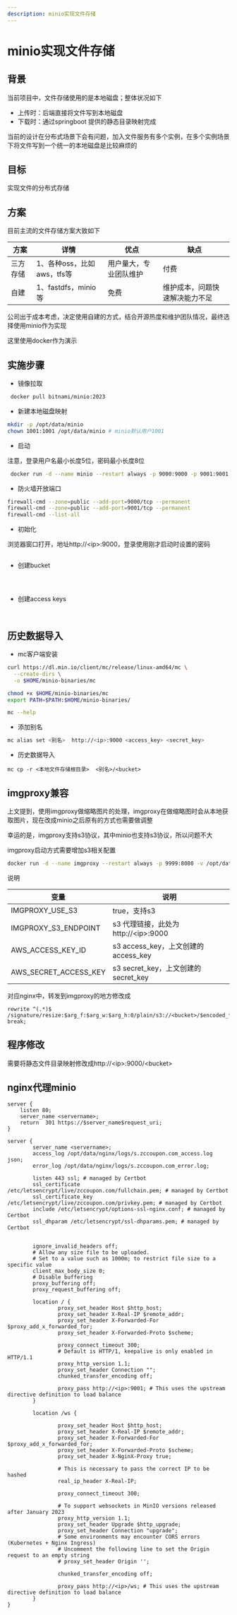 ```yaml
---
description: minio实现文件存储
---
```


# minio实现文件存储

## &#x20;背景

当前项目中，文件存储使用的是本地磁盘；整体状况如下

* 上传时：后端直接将文件写到本地磁盘
* 下载时：通过springboot 提供的静态目录映射完成

当前的设计在分布式场景下会有问题，加入文件服务有多个实例，在多个实例场景下将文件写到一个统一的本地磁盘是比较麻烦的

## 目标

实现文件的分布式存储

## 方案

目前主流的文件存储方案大致如下

| 方案   | 详情                 | 优点          | 缺点              |
| ---- | ------------------ | ----------- | --------------- |
| 三方存储 | 1、各种oss，比如aws，tfs等 | 用户量大，专业团队维护 | 付费              |
| 自建   | 1、fastdfs，minio等   | 免费          | 维护成本，问题快速解决能力不足 |

公司出于成本考虑，决定使用自建的方式，结合开源热度和维护团队情况，最终选择使用minio作为实现

这里使用docker作为演示

## 实施步骤

* 镜像拉取

```bash
 docker pull bitnami/minio:2023
```

* 新建本地磁盘映射

```bash
mkdir -p /opt/data/minio
chown 1001:1001 /opt/data/minio # minio默认用户1001
```

* 启动

注意，登录用户名最小长度5位，密码最小长度8位

```bash
 docker run -d --name minio --restart always -p 9000:9000 -p 9001:9001 -v /opt/data/minio:/bitnami/minio/data --env="MINIO_ROOT_USER=控制台登录用户名" --env="MINIO_ROOT_PASSWORD=控制台登录密码" --privileged=true bitnami/minio:2023
```

* 防火墙开放端口

```bash
firewall-cmd --zone=public --add-port=9000/tcp --permanent
firewall-cmd --zone=public --add-port=9001/tcp --permanent
firewall-cmd --list-all
```

* 初始化

浏览器窗口打开，地址http://\<ip>:9000，登录使用刚才启动时设置的密码

<figure><img src="../.gitbook/assets/minio-login.png" alt=""><figcaption></figcaption></figure>

* 创建bucket

<figure><img src="../.gitbook/assets/create-bucket-1.png" alt=""><figcaption></figcaption></figure>

<figure><img src="../.gitbook/assets/create-bucket-2.png" alt=""><figcaption></figcaption></figure>

<figure><img src="../.gitbook/assets/create-bucket-3.png" alt=""><figcaption></figcaption></figure>

* 创建access keys

<figure><img src="../.gitbook/assets/create-access-key-1.png" alt=""><figcaption></figcaption></figure>

<figure><img src="../.gitbook/assets/create-access-key-2.png" alt=""><figcaption></figcaption></figure>

## 历史数据导入

* mc客户端安装

```bash
curl https://dl.min.io/client/mc/release/linux-amd64/mc \
  --create-dirs \
  -o $HOME/minio-binaries/mc

chmod +x $HOME/minio-binaries/mc
export PATH=$PATH:$HOME/minio-binaries/

mc --help
```

* 添加别名

```bash
mc alias set <别名>  http://<ip>:9000 <access_key> <secret_key>
```

* 历史数据导入

```
mc cp -r <本地文件存储根目录>  <别名>/<bucket>
```

## imgproxy兼容

上文提到，使用imgproxy做缩略图片的处理，imgproxy在做缩略图时会从本地获取图片，现在改成minio之后原有的方式也需要做调整

幸运的是，imgproxy支持s3协议，其中minio也支持s3协议，所以问题不大

imgproxy启动方式需要增加s3相关配置

```bash
docker run -d --name imgproxy --restart always -p 9999:8080 -v /opt/data/backend/file:/app/images --env="IMGPROXY_LOCAL_FILESYSTEM_ROOT=/app/images" --env="IMGPROXY_S3_ENDPOINT=http://<ip>:9000" --env="IMGPROXY_USE_S3=true" --env="AWS_ACCESS_KEY_ID=<access_key>" --env="AWS_SECRET_ACCESS_KEY=<secret_key>" --user root --privileged darthsim/imgproxy 
```

说明

| 变量                       | 说明                              |
| ------------------------ | ------------------------------- |
| IMGPROXY\_USE\_S3        | true，支持s3                       |
| IMGPROXY\_S3\_ENDPOINT   | s3 代理链接，此处为http://\<ip>:9000    |
| AWS\_ACCESS\_KEY\_ID     | s3 access\_key，上文创建的access\_key |
| AWS\_SECRET\_ACCESS\_KEY | s3 secret\_key，上文创建的secret\_key |

对应nginx中，转发到imgproxy的地方修改成

```
rewrite ^(.*)$ /signature/resize:$arg_f:$arg_w:$arg_h:0/plain/s3://<bucket>/$encoded_filename@$arg_t break;
```

## 程序修改

需要将静态文件目录映射修改成http://\<ip>:9000/\<bucket>



## nginx代理minio

```
server {
    listen 80;
    server_name <servername>;
    return  301 https://$server_name$request_uri;
}

server {
        server_name <servername>;
        access_log /opt/data/nginx/logs/s.zccoupon.com_access.log json;
        error_log /opt/data/nginx/logs/s.zccoupon.com_error.log;

        listen 443 ssl; # managed by Certbot
        ssl_certificate /etc/letsencrypt/live/zccoupon.com/fullchain.pem; # managed by Certbot
        ssl_certificate_key /etc/letsencrypt/live/zccoupon.com/privkey.pem; # managed by Certbot
        include /etc/letsencrypt/options-ssl-nginx.conf; # managed by Certbot
        ssl_dhparam /etc/letsencrypt/ssl-dhparams.pem; # managed by Certbot


        ignore_invalid_headers off;
        # Allow any size file to be uploaded.
        # Set to a value such as 1000m; to restrict file size to a specific value
        client_max_body_size 0;
        # Disable buffering
        proxy_buffering off;
        proxy_request_buffering off;

        location / {
                proxy_set_header Host $http_host;
                proxy_set_header X-Real-IP $remote_addr;
                proxy_set_header X-Forwarded-For $proxy_add_x_forwarded_for;
                proxy_set_header X-Forwarded-Proto $scheme;

                proxy_connect_timeout 300;
                # Default is HTTP/1, keepalive is only enabled in HTTP/1.1
                proxy_http_version 1.1;
                proxy_set_header Connection "";
                chunked_transfer_encoding off;

                proxy_pass http://<ip>:9001; # This uses the upstream directive definition to load balance
        }

        location /ws {
                
                proxy_set_header Host $http_host;
                proxy_set_header X-Real-IP $remote_addr;
                proxy_set_header X-Forwarded-For $proxy_add_x_forwarded_for;
                proxy_set_header X-Forwarded-Proto $scheme;
                proxy_set_header X-NginX-Proxy true;

                # This is necessary to pass the correct IP to be hashed
                real_ip_header X-Real-IP;

                proxy_connect_timeout 300;

                # To support websockets in MinIO versions released after January 2023
                proxy_http_version 1.1;
                proxy_set_header Upgrade $http_upgrade;
                proxy_set_header Connection "upgrade";
                # Some environments may encounter CORS errors (Kubernetes + Nginx Ingress)
                # Uncomment the following line to set the Origin request to an empty string
                # proxy_set_header Origin '';

                chunked_transfer_encoding off;

                proxy_pass http://<ip>/ws; # This uses the upstream directive definition to load balance
        }
}
```
